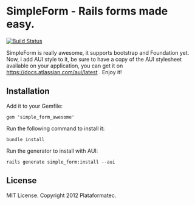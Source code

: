 # SimpleForm - Rails forms made easy.
[![Build Status](https://secure.travis-ci.org/plataformatec/simple_form.png?branch=master)](http://travis-ci.org/plataformatec/simple_form)

SimpleForm is really awesome, it supports bootstrap and Foundation yet. Now, i add AUI style to it,
be sure to have a copy of the AUI stylesheet available on your application, you can get it on 
https://docs.atlassian.com/aui/latest . Enjoy it!

## Installation

Add it to your Gemfile:

`gem 'simple_form_awesome'`

Run the following command to install it:

`bundle install`

Run the generator to install with AUI:

`rails generate simple_form:install --aui`


## License

MIT License. Copyright 2012 Plataformatec.
